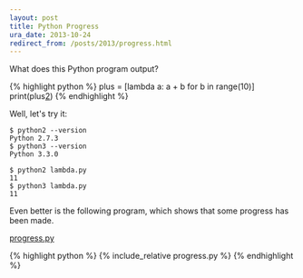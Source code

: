 ```yaml
---
layout: post
title: Python Progress
ura_date: 2013-10-24
redirect_from: /posts/2013/progress.html
---
```


What does this Python program output?

{% highlight python %}
plus = [lambda a: a + b for b in range(10)]
print(plus[2](2))
{% endhighlight %}

<!--more-->

Well, let's try it:

~~~
$ python2 --version
Python 2.7.3
$ python3 --version
Python 3.3.0

$ python2 lambda.py
11
$ python3 lambda.py
11
~~~

Even better is the following program, which shows that some progress
has been made.

<a href="progress.py">progress.py</a>

{% highlight python %}
{% include_relative progress.py %}
{% endhighlight %}

